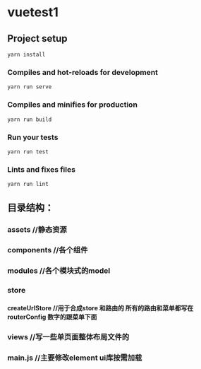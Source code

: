 # vuetest1

## Project setup
```
yarn install
```

### Compiles and hot-reloads for development
```
yarn run serve
```

### Compiles and minifies for production
```
yarn run build
```

### Run your tests
```
yarn run test
```

### Lints and fixes files
```
yarn run lint
```
## 目录结构：
 ### assets //静态资源
 ### components   //各个组件
 ### modules   //各个模块式的model
 ### store     
 #### createUrlStore   //用于合成store 和路由的   所有的路由和菜单都写在routerConfig 数字的跟菜单下面  
 ### views    //写一些单页面整体布局文件的
 ### main.js   //主要修改element ui库按需加载
